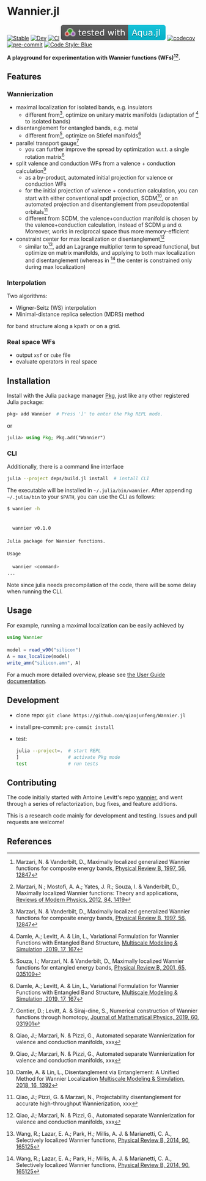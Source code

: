 # Wannier.jl

[![Stable](https://img.shields.io/badge/docs-stable-blue.svg)](https://qiaojunfeng.github.io/Wannier.jl/stable)
[![Dev](https://img.shields.io/badge/docs-dev-blue.svg)](https://qiaojunfeng.github.io/Wannier.jl/dev)
[![CI](https://github.com/qiaojunfeng/Wannier.jl/workflows/CI/badge.svg)](https://github.com/qiaojunfeng/Wannier.jl/actions?query=workflow%3ACI)
[![Aqua QA](https://raw.githubusercontent.com/JuliaTesting/Aqua.jl/master/badge.svg)](https://github.com/JuliaTesting/Aqua.jl)
[![codecov](https://codecov.io/gh/qiaojunfeng/Wannier.jl/branch/main/graph/badge.svg?token=J2c9HRdk59)](https://codecov.io/gh/qiaojunfeng/Wannier.jl)
[![pre-commit](https://img.shields.io/badge/pre--commit-enabled-brightgreen?logo=pre-commit&logoColor=white)](https://github.com/pre-commit/pre-commit)
[![Code Style: Blue](https://img.shields.io/badge/code%20style-blue-4495d1.svg)](https://github.com/invenia/BlueStyle)

**A playground for experimentation with Wannier functions (WFs)[^MV97][^MMYSV12].**

## Features

### Wannierization

- maximal localization for isolated bands, e.g. insulators
  - different from[^MV97], optimize on unitary matrix manifolds (adaptation of [^DLL19] to isolated bands)
- disentanglement for entangled bands, e.g. metal
  - different from[^SMV01], optimize on Stiefel manifolds[^DLL19]
- parallel transport gauge[^GLS19]
  - you can further improve the spread by optimization w.r.t. a single rotation matrix[^QMP21]
- split valence and conduction WFs from a valence + conduction calculation[^QMP21]
  - as a by-product, automated initial projection for valence or conduction WFs
  - for the initial projection of valence + conduction calculation, you can start with either
    conventional spdf projection, SCDM[^DL18], or an automated projection and disentanglement
    from pseudopotential orbitals[^QPM21]
  - different from SCDM, the valence+conduction manifold is chosen by the valence+conduction calculation,
    instead of SCDM μ and σ. Moreover, works in reciprocal space thus more memory-efficient
- constraint center for max localization or disentanglement[^QMP21]
  - similar to[^WLPMM14], add an Lagrange multiplier term to spread functional, but optimize
    on matrix manifolds, and applying to both max localization and disentanglement
    (whereas in [^WLPMM14] the center is constrained only during max localization)

### Interpolation

Two algorithms:

- Wigner-Seitz (WS) interpolation
- Minimal-distance replica selection (MDRS) method

for band structure along a kpath or on a grid.

### Real space WFs

- output `xsf` or `cube` file
- evaluate operators in real space

## Installation

Install with the Julia package manager [Pkg](https://pkgdocs.julialang.org/),
just like any other registered Julia package:

```jl
pkg> add Wannier  # Press ']' to enter the Pkg REPL mode.
```

or

```jl
julia> using Pkg; Pkg.add("Wannier")
```

### CLI

Additionally, there is a command line interface

```bash
julia --project deps/build.jl install  # install CLI
```

The executable will be installed in ```~/.julia/bin/wannier```.
After appending `~/.julia/bin` to your `$PATH`, you can use the CLI as follows:

```bash
$ wannier -h


  wannier v0.1.0

Julia package for Wannier functions.

Usage

  wannier <command>
...
```

Note since julia needs precompilation of the code, there will be some delay when running the CLI.

## Usage

For example, running a maximal localization can be easily achieved by

```jl
using Wannier

model = read_w90("silicon")
A = max_localize(model)
write_amn("silicon.amn", A)
```

For a much more detailed overview, please see
[the User Guide documentation](https://qiaojunfeng.github.io/Wannier.jl/stable/user/).

## Development

- clone repo: `git clone https://github.com/qiaojunfeng/Wannier.jl`
- install pre-commit: `pre-commit install`
- test:

  ```bash
  julia --project=.  # start REPL
  ]                  # activate Pkg mode
  test               # run tests
  ```

## Contributing

The code initially started with Antoine Levitt's repo
[wannier](https://github.com/antoine-levitt/wannier), and went through a series of
refactorization, bug fixes, and feature additions.

This is a research code mainly for development and testing.
Issues and pull requests are welcome!

## References

[^MV97]: Marzari, N. & Vanderbilt, D.,
    Maximally localized generalized Wannier functions for composite energy bands,
    [Physical Review B, 1997, 56, 12847](https://doi.org/10.1103/physrevb.56.12847)
[^MMYSV12]: Marzari, N.; Mostofi, A. A.; Yates, J. R.; Souza, I. & Vanderbilt, D.,
    Maximally localized Wannier functions: Theory and applications,
    [Reviews of Modern Physics, 2012, 84, 1419](https://doi.org/10.1103/revmodphys.84.1419)
[^SMV01]: Souza, I.; Marzari, N. & Vanderbilt, D.,
    Maximally localized Wannier functions for entangled energy bands,
    [Physical Review B, 2001, 65, 035109](https://doi.org/10.1103/physrevb.65.035109)
[^DLL19]: Damle, A.; Levitt, A. & Lin, L.,
    Variational Formulation for Wannier Functions with Entangled Band Structure,
    [Multiscale Modeling & Simulation, 2019, 17, 167](https://doi.org/10.1137/18m1167164)
[^GLS19]: Gontier, D.; Levitt, A. & Siraj-dine, S.,
    Numerical construction of Wannier functions through homotopy,
    [Journal of Mathematical Physics, 2019, 60, 031901](https://doi.org/10.1063/1.5085753)
[^QPM21]: Qiao, J.; Pizzi, G. & Marzari, N.,
    Projectability disentanglement for accurate high-throughput Wannierization,
    xxx
[^QMP21]: Qiao, J.; Marzari, N. & Pizzi, G.,
    Automated separate Wannierization for valence and conduction manifolds,
    xxx
[^DL18]: Damle, A. & Lin, L.,
    Disentanglement via Entanglement: A Unified Method for Wannier Localization
    [Multiscale Modeling & Simulation, 2018, 16, 1392](https://doi.org/10.1137/17m1129696)
[^WLPMM14]: Wang, R.; Lazar, E. A.; Park, H.; Millis, A. J. & Marianetti, C. A.,
    Selectively localized Wannier functions,
    [Physical Review B, 2014, 90, 165125](https://doi.org/10.1103/physrevb.90.165125)
